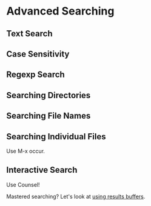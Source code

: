 # Advanced Searching

## Text Search

## Case Sensitivity

## Regexp Search

## Searching Directories

## Searching File Names

## Searching Individual Files

Use M-x occur.

## Interactive Search

Use Counsel!

Mastered searching? Let's look at [using results buffers]().
